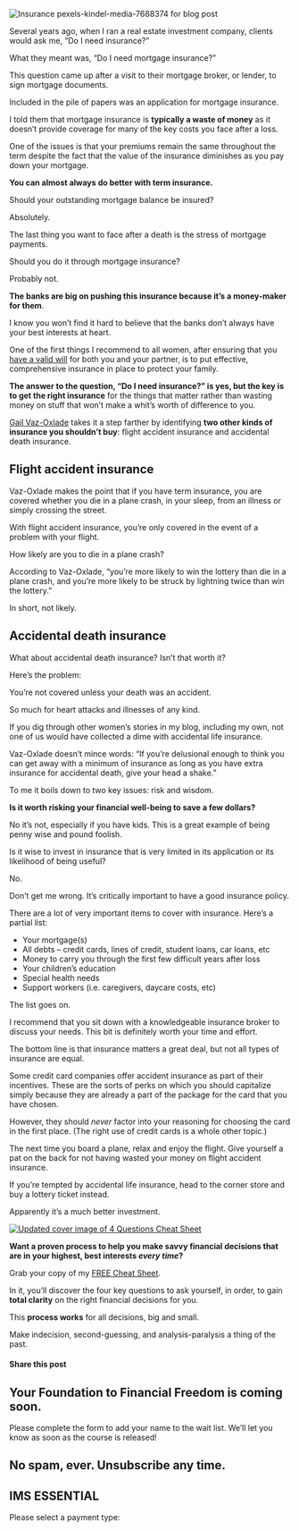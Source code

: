 ![Insurance pexels-kindel-media-7688374 for blog post](https://yourfinanciallaunchpad.com/wp-content/uploads/elementor/thumbs/Insurance-pexels-kindel-media-7688374-for-blog-post-qmfewv2lt2o1n4ixpyunj60rx3a04ketm008mwsmfc.png "Insurance pexels-kindel-media-7688374 for blog post")

Several years ago, when I ran a real estate investment company, clients would ask me, “Do I need insurance?”

What they meant was, “Do I need mortgage insurance?”

This question came up after a visit to their mortgage broker, or lender, to sign mortgage documents.

Included in the pile of papers was an application for mortgage insurance.

I told them that mortgage insurance is **typically a waste of money** as it doesn’t provide coverage for many of the key costs you face after a loss.

One of the issues is that your premiums remain the same throughout the term despite the fact that the value of the insurance diminishes as you pay down your mortgage.

**You can almost always do better with term insurance.**

Should your outstanding mortgage balance be insured?

Absolutely.

The last thing you want to face after a death is the stress of mortgage payments.

Should you do it through mortgage insurance?

Probably not.

**The banks are big on pushing this insurance because it’s a money-maker for them**.

I know you won’t find it hard to believe that the banks don’t always have your best interests at heart.

One of the first things I recommend to all women, after ensuring that you [have a valid will](https://yourfinanciallaunchpad.com/where-theres-a-will-theres-a-way/) for both you and your partner, is to put effective, comprehensive insurance in place to protect your family.

**The answer to the question, “Do I need insurance?” is yes, but the key is to get the right insurance** for the things that matter rather than wasting money on stuff that won’t make a whit’s worth of difference to you.

[Gail Vaz-Oxlade](http://gailvazoxlade.com/blog/archives/5188) takes it a step farther by identifying **two other kinds of insurance you shouldn’t buy**: flight accident insurance and accidental death insurance.

## Flight accident insurance

Vaz-Oxlade makes the point that if you have term insurance, you are covered whether you die in a plane crash, in your sleep, from an illness or simply crossing the street.

With flight accident insurance, you’re only covered in the event of a problem with your flight.

How likely are you to die in a plane crash?

According to Vaz-Oxlade, “you’re more likely to win the lottery than die in a plane crash, and you’re more likely to be struck by lightning twice than win the lottery.”

In short, not likely.

## Accidental death insurance

What about accidental death insurance? Isn’t that worth it?

Here’s the problem:

You’re not covered unless your death was an accident.

So much for heart attacks and illnesses of any kind.

If you dig through other women’s stories in my blog, including my own, not one of us would have collected a dime with accidental life insurance.

Vaz-Oxlade doesn’t mince words: “If you’re delusional enough to think you can get away with a minimum of insurance as long as you have extra insurance for accidental death, give your head a shake.”

To me it boils down to two key issues: risk and wisdom.

**Is it worth risking your financial well-being to save a few dollars?**

No it’s not, especially if you have kids. This is a great example of being penny wise and pound foolish.

Is it wise to invest in insurance that is very limited in its application or its likelihood of being useful?

No.

Don’t get me wrong. It’s critically important to have a good insurance policy.

There are a lot of very important items to cover with insurance. Here’s a partial list:

- Your mortgage(s)
- All debts – credit cards, lines of credit, student loans, car loans, etc
- Money to carry you through the first few difficult years after loss
- Your children’s education
- Special health needs
- Support workers (i.e. caregivers, daycare costs, etc)

The list goes on.

I recommend that you sit down with a knowledgeable insurance broker to discuss your needs. This bit is definitely worth your time and effort.

The bottom line is that insurance matters a great deal, but not all types of insurance are equal.

Some credit card companies offer accident insurance as part of their incentives. These are the sorts of perks on which you should capitalize simply because they are already a part of the package for the card that you have chosen.

However, they should *never* factor into your reasoning for choosing the card in the first place. (The right use of credit cards is a whole other topic.)

The next time you board a plane, relax and enjoy the flight. Give yourself a pat on the back for not having wasted your money on flight accident insurance.

If you’re tempted by accidental life insurance, head to the corner store and buy a lottery ticket instead.

Apparently it’s a much better investment.

[![Updated cover image of 4 Questions Cheat Sheet](https://yourfinanciallaunchpad.com/wp-content/uploads/elementor/thumbs/Updated-cover-image-of-4-Questions-Cheat-Sheet-qgupc89139ckwgok6odyyav1iu4e708y36jqgwfdhw.png "Updated cover image of 4 Questions Cheat Sheet")](https://yourfinanciallaunchpad.com/4-questions-cheat-sheet/)

**Want a proven process to help you make savvy financial decisions that are in your highest, best interests *every time*?**

Grab your copy of my [FREE Cheat Sheet](https://yourfinanciallaunchpad.com/4-questions-cheat-sheet/).

In it, you’ll discover the four key questions to ask yourself, in order, to gain **total clarity** on the right financial decisions for you.

This **process works** for all decisions, big and small.

Make indecision, second-guessing, and analysis-paralysis a thing of the past.

#### Share this post

## Your Foundation to Financial Freedom is coming soon.

Please complete the form to add your name to the wait list. We’ll let you know as soon as the course is released!

## No spam, ever. Unsubscribe any time.

## IMS ESSENTIAL

Please select a payment type: